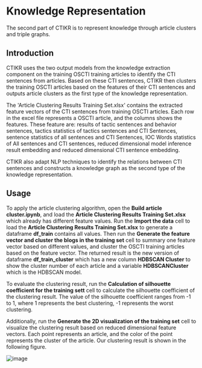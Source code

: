 # Knowledge Representation

The second part of CTIKR is to represent knowledge through article clusters and triple graphs.

## Introduction
CTIKR uses the two output models from the knowledge extraction component on the training OSCTI training articles to identify the CTI sentences from articles. Based on these CTI sentences, CTIKR then clusters the training OSCTI articles based on the features of their CTI sentences and outputs article clusters as the first type of the knowledge representation. 

The 'Article Clustering Results Training Set.xlsx' contains the extracted feature vectors of the CTI sentences from training OSCTI articles. Each row in the excel file represents a OSCTI article, and the columns shows the features. These feature are: results of tactic sentences and behavior sentences, tactics statistics of tactics sentences and CTI Sentences, sentence statistics of all sentences and CTI Sentences, IOC Words statistics of All sentences and CTI sentences, reduced dimensional model inference result embedding and reduced dimensional CTI sentence embedding.

CTIKR also adapt NLP techniques to identify the relations between CTI sentences and constructs a knowledge graph as the second type of the knowledge representation.

## Usage
To apply the article clustering algorithm, open the **Build article cluster.ipynb**, and load the **Article Clustering Results Training Set.xlsx** which already has different feature values. Run the **Import the data** cell to load the **Article Clustering Results Training Set.xlsx** to generate a dataframe **df_train** contains all values. Then run the **Generate the feature vector and cluster the blogs in the training set** cell to summary one feature vector based on different values, and cluster the OSCTI training articles based on the feature vector. The returned result is the new version of dataframe **df_train_cluster** which has a new column **HDBSCAN Cluster** to show the cluster number of each article and a variable **HDBSCANCluster** which is the HDBSCAN model.

To evaluate the clustering result, run the **Calculation of silhouette coefficient for the training sett** cell to calculate the silhouette coefficient of the clustering result. The value of the silhouette coefficient ranges from -1 to 1, where 1 represents the best clustering, -1 represents the worst clustering.

Additionally, run the **Generate the 2D visualization of the training set** cell to visualize the clustering result based on reduced dimensional feature vectors. Each point represents an article, and the color of the point represents the cluster of the article. Our clustering result is shown in the following figure.

![image](https://i.imgur.com/O1X5nri.jpg)
